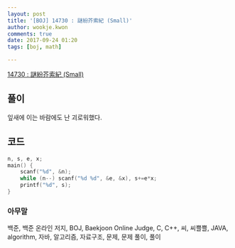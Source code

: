 ```yaml
---
layout: post
title: '[BOJ] 14730 : 謎紛芥索紀 (Small)'
author: wookje.kwon
comments: true
date: 2017-09-24 01:20
tags: [boj, math]

---
```


[14730 : 謎紛芥索紀 (Small)](https://www.acmicpc.net/problem/14730)

## 풀이

잎새에 이는 바람에도 난 괴로워했다.

## 코드

```cpp
n, s, e, x;
main() {
	scanf("%d", &n);
	while (n--) scanf("%d %d", &e, &x), s+=e*x;
	printf("%d", s);
}
```

### 아무말  
백준, 백준 온라인 저지, BOJ, Baekjoon Online Judge, C, C++, 씨, 씨쁠쁠, JAVA, algorithm, 자바, 알고리즘, 자료구조, 문제, 문제 풀이, 풀이